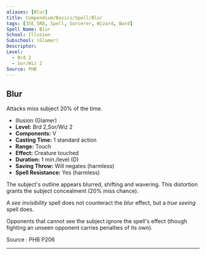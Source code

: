 ```yaml
---
aliases: [Blur]
title: Compendium/Basics/Spell/Blur
tags: [35E_SRD, Spell, Sorcerer, Wizard, Bard]
Spell Name: Blur
School: Illusion
Subschool: (Glamer)
Descriptor: 
Level:
  - Brd 2
  - Sor/Wiz 2
Source: PHB
---
```



## Blur

Attacks miss subject 20% of the time.

*   Illusion (Glamer)
*   **Level:** Brd 2,Sor/Wiz 2
*   **Components:** V
*   **Casting Time:** 1 standard action
*   **Range:** Touch
*   **Effect:** Creature touched
*   **Duration:** 1 min./level (D)
*   **Saving Throw:** Will negates (harmless)
*   **Spell Resistance:** Yes (harmless)

<p>The subject's outline appears blurred, shifting and wavering. This distortion grants the subject concealment (20% miss chance).</p><p>A <i>see invisibility</i> spell does not counteract the <i>blur</i> effect, but a <i>true seeing</i> spell does.</p><p>Opponents that cannot see the subject ignore the spell's effect (though fighting an unseen opponent carries penalties of its own).</p>

Source : PHB P206

---
